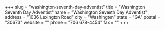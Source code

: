 +++
slug = "washington-seventh-day-adventist"
title = "Washington Seventh Day Adventist"
name = "Washington Seventh Day Adventist"
address = "1036 Lexington Road"
city = "Washington"
state = "GA"
postal = "30673"
website = ""
phone = "706 678-4454"
fax = ""
+++
